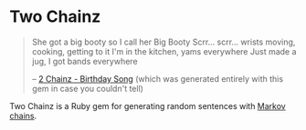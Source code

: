 # Two Chainz

> She got a big booty so I call her Big Booty
> Scrr... scrr... wrists moving, cooking, getting to it
> I'm in the kitchen, yams everywhere
> Just made a jug, I got bands everywhere
>
> – [2 Chainz - Birthday Song](http://rapgenius.com/2-chainz-birthday-song-lyrics) (which was generated entirely with this gem in case you couldn't tell)

Two Chainz is a Ruby gem for generating random sentences with [Markov chains](http://en.wikipedia.org/wiki/Markov_chain).
